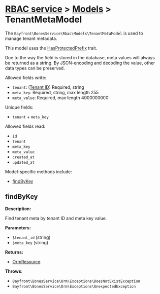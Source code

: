 # [RBAC service](../README.md) > [Models](README.md) > TenantMetaModel

The `Bayfront\BonesService\Rbac\Models\TenantMetaModel` is used to manage tenant metadata.

This model uses the [HasProtectedPrefix](../traits/hasprotectedprefix.md) trait.

Due to the way the field is stored in the database, meta values will always be returned as a string.
By JSON-encoding and decoding the value, other data types can be preserved.

Allowed fields write:

- `tenant`: ([Tenant ID](tenants.md)) Required, string
- `meta_key`: Required, string, max length 255
- `meta_value`: Required, max length 4000000000

Unique fields:

- `tenant` + `meta_key`

Allowed fields read:

- `id`
- `tenant`
- `meta_key`
- `meta_value`
- `created_at`
- `updated_at`

Model-specific methods include:

- [findByKey](#findbykey)

## findByKey

**Description:**

Find tenant meta by tenant ID and meta key value.

**Parameters:**

- `$tenant_id` (string)
- `$meta_key` (string)

**Returns:**

- [OrmResource](https://github.com/bayfrontmedia/bones-service-orm/blob/master/docs/ormresource.md)

**Throws:**

- `Bayfront\BonesService\Orm\Exceptions\DoesNotExistException`
- `Bayfront\BonesService\Orm\Exceptions\UnexpectedException`
